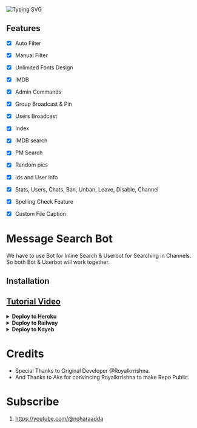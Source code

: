 ![Typing SVG](https://readme-typing-svg.herokuapp.com/?lines=MOVIE+LINK+SEARCH+BOT+!;CREATED+BY+AKS+TEAM!;A+ADVANCE+BOT+WITH+POSTER+INDEX!)
</p>


## Features

- [x] Auto Filter
- [x] Manual Filter
- [x] Unlimited Fonts Design
- [x] IMDB
- [x] Admin Commands
- [x] Group Broadcast & Pin
- [x] Users Broadcast
- [x] Index
- [x] IMDB search
- [x] PM Search
- [x] Random pics
- [x] ids and User info 
- [x] Stats, Users, Chats, Ban, Unban, Leave, Disable, Channel
- [x] Spelling Check Feature
- [x] Custom File Caption


# Message Search Bot

We have to use Bot for Inline Search & Userbot for Searching in Channels. So both Bot & Userbot will work together.

## Installation
## [Tutorial Video](https://youtu.be/e0h_cpB6mSM)
<details><summary><b>Deploy to Heroku</b></summary>
<p>
<br>
<a href="https://heroku.com/deploy?template=https://github.com/RoyalKrrishna/MdiskWalaBot">
  <img src="https://www.herokucdn.com/deploy/button.svg" alt="Deploy">
</a>
</p>
</details>

<details>
  <summary><b>Deploy to Railway</b></summary>
<br/>

<p align="left">
<a href="https://railway.app/deploy?template=https://github.com/RoyalKrrishna/MdiskWalaBot"">
     <img height="30px" src="https://railway.app/button.svg">
  </a>
</p>
</details>

<details>
   <summary><b>Deploy to Koyeb</b></summary>
<br/>

[![Deploy to Koyeb](https://www.koyeb.com/static/images/deploy/button.svg)](https://app.koyeb.com/deploy?type=git&repository=github.com/GreyMattersBot/Link-Search-Bot-Pro&branch=main&name=urlshortautofilterbot)
</details>

# Credits

- Special Thanks to Original Developer @Royalkrrishna.
- And Thanks to Aks for convincing Royalkrrishna to make Repo Public.

# Subscribe 

1) https://youtube.com/@noharaadda
